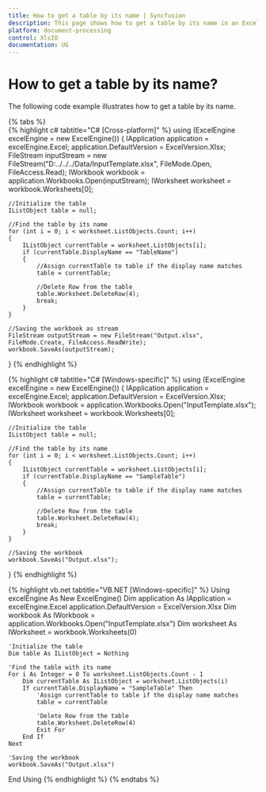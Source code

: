 ```yaml
---
title: How to get a table by its name | Syncfusion
description: This page shows how to get a table by its name in an Excel document using the Syncfusion .NET Excel library (XlsIO).
platform: document-processing
control: XlsIO
documentation: UG
---
```


# How to get a table by its name?

The following code example illustrates how to get a table by its name.

{% tabs %}  
{% highlight c# tabtitle="C# [Cross-platform]" %}
using (ExcelEngine excelEngine = new ExcelEngine())
{
    IApplication application = excelEngine.Excel;
    application.DefaultVersion = ExcelVersion.Xlsx;
    FileStream inputStream = new FileStream("D:../../../Data/InputTemplate.xlsx", FileMode.Open, FileAccess.Read);
    IWorkbook workbook = application.Workbooks.Open(inputStream);
    IWorksheet worksheet = workbook.Worksheets[0];

    //Initialize the table
    IListObject table = null;

    //Find the table by its name
    for (int i = 0; i < worksheet.ListObjects.Count; i++)
    {
        IListObject currentTable = worksheet.ListObjects[i];
        if (currentTable.DisplayName == "TableName")
        {
            //Assign currentTable to table if the display name matches
            table = currentTable;

            //Delete Row from the table
            table.Worksheet.DeleteRow(4);
            break;
        }
    }

    //Saving the workbook as stream
    FileStream outputStream = new FileStream("Output.xlsx", FileMode.Create, FileAccess.ReadWrite);
    workbook.SaveAs(outputStream);
}
{% endhighlight %}

{% highlight c# tabtitle="C# [Windows-specific]" %}
using (ExcelEngine excelEngine = new ExcelEngine())
{
    IApplication application = excelEngine.Excel;
    application.DefaultVersion = ExcelVersion.Xlsx;
    IWorkbook workbook = application.Workbooks.Open("InputTemplate.xlsx");
    IWorksheet worksheet = workbook.Worksheets[0];

    //Initialize the table
    IListObject table = null;

    //Find the table by its name
    for (int i = 0; i < worksheet.ListObjects.Count; i++)
    {
        IListObject currentTable = worksheet.ListObjects[i];
        if (currentTable.DisplayName == "SampleTable")
        {
            //Assign currentTable to table if the display name matches
            table = currentTable;

            //Delete Row from the table
            table.Worksheet.DeleteRow(4);
            break;
        }
    }

    //Saving the workbook  
    workbook.SaveAs("Output.xlsx");
}
{% endhighlight %}

{% highlight vb.net tabtitle="VB.NET [Windows-specific]" %}
Using excelEngine As New ExcelEngine()
    Dim application As IApplication = excelEngine.Excel
    application.DefaultVersion = ExcelVersion.Xlsx
    Dim workbook As IWorkbook = application.Workbooks.Open("InputTemplate.xlsx")
    Dim worksheet As IWorksheet = workbook.Worksheets(0)

    'Initialize the table
    Dim table As IListObject = Nothing

    'Find the table with its name
    For i As Integer = 0 To worksheet.ListObjects.Count - 1
        Dim currentTable As IListObject = worksheet.ListObjects(i)
        If currentTable.DisplayName = "SampleTable" Then
            'Assign currentTable to table if the display name matches
            table = currentTable

            'Delete Row from the table
            table.Worksheet.DeleteRow(4)
            Exit For
        End If
    Next

    'Saving the workbook
    workbook.SaveAs("Output.xlsx")
End Using
{% endhighlight %}
{% endtabs %}